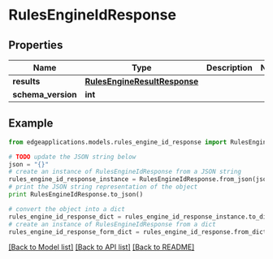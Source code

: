 # RulesEngineIdResponse


## Properties
Name | Type | Description | Notes
------------ | ------------- | ------------- | -------------
**results** | [**RulesEngineResultResponse**](RulesEngineResultResponse.md) |  | 
**schema_version** | **int** |  | 

## Example

```python
from edgeapplications.models.rules_engine_id_response import RulesEngineIdResponse

# TODO update the JSON string below
json = "{}"
# create an instance of RulesEngineIdResponse from a JSON string
rules_engine_id_response_instance = RulesEngineIdResponse.from_json(json)
# print the JSON string representation of the object
print RulesEngineIdResponse.to_json()

# convert the object into a dict
rules_engine_id_response_dict = rules_engine_id_response_instance.to_dict()
# create an instance of RulesEngineIdResponse from a dict
rules_engine_id_response_form_dict = rules_engine_id_response.from_dict(rules_engine_id_response_dict)
```
[[Back to Model list]](../README.md#documentation-for-models) [[Back to API list]](../README.md#documentation-for-api-endpoints) [[Back to README]](../README.md)


